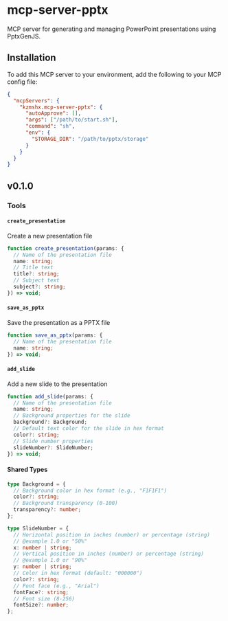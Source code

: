 # mcp-server-pptx

MCP server for generating and managing PowerPoint presentations using PptxGenJS.

## Installation

To add this MCP server to your environment, add the following to your MCP config file:

```json
{
  "mcpServers": {
    "kzmshx.mcp-server-pptx": {
      "autoApprove": [],
      "args": ["/path/to/start.sh"],
      "command": "sh",
      "env": {
        "STORAGE_DIR": "/path/to/pptx/storage"
      }
    }
  }
}
```

## v0.1.0

### Tools

#### `create_presentation`

Create a new presentation file

```ts
function create_presentation(params: {
  // Name of the presentation file
  name: string;
  // Title text
  title?: string;
  // Subject text
  subject?: string;
}) => void;
```

#### `save_as_pptx`

Save the presentation as a PPTX file

```ts
function save_as_pptx(params: {
  // Name of the presentation file
  name: string;
}) => void;
```

#### `add_slide`

Add a new slide to the presentation

```ts
function add_slide(params: {
  // Name of the presentation file
  name: string;
  // Background properties for the slide
  background?: Background;
  // Default text color for the slide in hex format
  color?: string;
  // Slide number properties
  slideNumber?: SlideNumber;
}) => void;
```

#### Shared Types

```ts
type Background = {
  // Background color in hex format (e.g., "F1F1F1")
  color?: string;
  // Background transparency (0-100)
  transparency?: number;
};

type SlideNumber = {
  // Horizontal position in inches (number) or percentage (string)
  // @example 1.0 or "50%"
  x: number | string;
  // Vertical position in inches (number) or percentage (string)
  // @example 1.0 or "90%"
  y: number | string;
  // Color in hex format (default: "000000")
  color?: string;
  // Font face (e.g., "Arial")
  fontFace?: string;
  // Font size (8-256)
  fontSize?: number;
};
```

<!--

## Future

### Tools

#### `presentation_delete`

#### `presentation_get_as_png`

#### `slide_add`

#### `slide_delete`

#### `slide_get_as_png`

#### `slide_get_as_pptx`

#### `slide_update_master`

#### `slide_update`

-->
